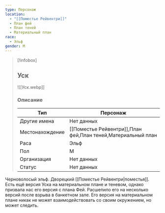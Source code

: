 ```yaml
---
type: Персонаж
location:
  - "[[Поместье Рейвентри]]"
  - План фей
  - План теней
  - Материальный план
race:
  - Эльф
gender: М
---
```


> [!infobox]
> 
> ## Уск
> 
> ![[Уск.webp]]
> 
> ### Описание
> 
> | Тип | Персонаж |
> | --- | --- |
> | Другие имена| Нет данных |
> | Местонахождение | [[Поместье Рейвентри]],План фей,План теней,Материальный план |
> | Раса | Эльф |
> | Пол | М |
> | Организация | Нет данных |
> | Статус | Нет данных |

Черноволосый эльф. Дворецкий [[Поместье Рейвентри|поместья]]. Есть ещё версия Уска на материальном плане и теневом, однако призвала нас его версия с плана Фей. Расшепило его на несколько версий после взрыва в банкетном зале. Его версия на материальном плане никак не может взаимодействовать со своим окружением, но может следить.